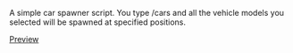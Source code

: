 A simple car spawner script. You type /cars and all the vehicle models you selected will be spawned at specified positions.



[Preview](https://medal.tv/games/gta-v/clips/1ndJB40g59SCKo/d1337r0gxCOg?invite=cr-MSxJWTYsMjMyNTQ2NTgs)
